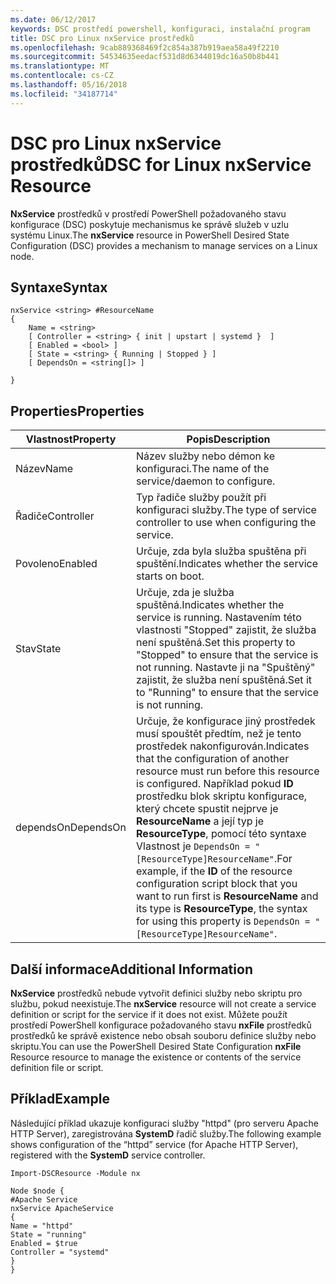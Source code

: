 ```yaml
---
ms.date: 06/12/2017
keywords: DSC prostředí powershell, konfiguraci, instalační program
title: DSC pro Linux nxService prostředků
ms.openlocfilehash: 9cab889368469f2c854a387b919aea58a49f2210
ms.sourcegitcommit: 54534635eedacf531d8d6344019dc16a50b8b441
ms.translationtype: MT
ms.contentlocale: cs-CZ
ms.lasthandoff: 05/16/2018
ms.locfileid: "34187714"
---
```

# <a name="dsc-for-linux-nxservice-resource"></a><span data-ttu-id="9e30d-103">DSC pro Linux nxService prostředků</span><span class="sxs-lookup"><span data-stu-id="9e30d-103">DSC for Linux nxService Resource</span></span>

<span data-ttu-id="9e30d-104">**NxService** prostředků v prostředí PowerShell požadovaného stavu konfigurace (DSC) poskytuje mechanismus ke správě služeb v uzlu systému Linux.</span><span class="sxs-lookup"><span data-stu-id="9e30d-104">The **nxService** resource in PowerShell Desired State Configuration (DSC) provides a mechanism to manage services on a Linux node.</span></span>

## <a name="syntax"></a><span data-ttu-id="9e30d-105">Syntaxe</span><span class="sxs-lookup"><span data-stu-id="9e30d-105">Syntax</span></span>

```
nxService <string> #ResourceName
{
    Name = <string>
    [ Controller = <string> { init | upstart | systemd }  ]
    [ Enabled = <bool> ]
    [ State = <string> { Running | Stopped } ]
    [ DependsOn = <string[]> ]

}
```

## <a name="properties"></a><span data-ttu-id="9e30d-106">Properties</span><span class="sxs-lookup"><span data-stu-id="9e30d-106">Properties</span></span>
|  <span data-ttu-id="9e30d-107">Vlastnost</span><span class="sxs-lookup"><span data-stu-id="9e30d-107">Property</span></span> |  <span data-ttu-id="9e30d-108">Popis</span><span class="sxs-lookup"><span data-stu-id="9e30d-108">Description</span></span> |
|---|---|
| <span data-ttu-id="9e30d-109">Název</span><span class="sxs-lookup"><span data-stu-id="9e30d-109">Name</span></span>| <span data-ttu-id="9e30d-110">Název služby nebo démon ke konfiguraci.</span><span class="sxs-lookup"><span data-stu-id="9e30d-110">The name of the service/daemon to configure.</span></span>|
| <span data-ttu-id="9e30d-111">Řadiče</span><span class="sxs-lookup"><span data-stu-id="9e30d-111">Controller</span></span>| <span data-ttu-id="9e30d-112">Typ řadiče služby použít při konfiguraci služby.</span><span class="sxs-lookup"><span data-stu-id="9e30d-112">The type of service controller to use when configuring the service.</span></span>|
| <span data-ttu-id="9e30d-113">Povoleno</span><span class="sxs-lookup"><span data-stu-id="9e30d-113">Enabled</span></span>| <span data-ttu-id="9e30d-114">Určuje, zda byla služba spuštěna při spuštění.</span><span class="sxs-lookup"><span data-stu-id="9e30d-114">Indicates whether the service starts on boot.</span></span>|
| <span data-ttu-id="9e30d-115">Stav</span><span class="sxs-lookup"><span data-stu-id="9e30d-115">State</span></span>| <span data-ttu-id="9e30d-116">Určuje, zda je služba spuštěná.</span><span class="sxs-lookup"><span data-stu-id="9e30d-116">Indicates whether the service is running.</span></span> <span data-ttu-id="9e30d-117">Nastavením této vlastnosti "Stopped" zajistit, že služba není spuštěná.</span><span class="sxs-lookup"><span data-stu-id="9e30d-117">Set this property to "Stopped" to ensure that the service is not running.</span></span> <span data-ttu-id="9e30d-118">Nastavte ji na "Spuštěný" zajistit, že služba není spuštěná.</span><span class="sxs-lookup"><span data-stu-id="9e30d-118">Set it to "Running" to ensure that the service is not running.</span></span>|
| <span data-ttu-id="9e30d-119">dependsOn</span><span class="sxs-lookup"><span data-stu-id="9e30d-119">DependsOn</span></span> | <span data-ttu-id="9e30d-120">Určuje, že konfigurace jiný prostředek musí spouštět předtím, než je tento prostředek nakonfigurován.</span><span class="sxs-lookup"><span data-stu-id="9e30d-120">Indicates that the configuration of another resource must run before this resource is configured.</span></span> <span data-ttu-id="9e30d-121">Například pokud **ID** prostředku blok skriptu konfigurace, který chcete spustit nejprve je **ResourceName** a její typ je **ResourceType**, pomocí této syntaxe Vlastnost je `DependsOn = "[ResourceType]ResourceName"`.</span><span class="sxs-lookup"><span data-stu-id="9e30d-121">For example, if the **ID** of the resource configuration script block that you want to run first is **ResourceName** and its type is **ResourceType**, the syntax for using this property is `DependsOn = "[ResourceType]ResourceName"`.</span></span>|


## <a name="additional-information"></a><span data-ttu-id="9e30d-122">Další informace</span><span class="sxs-lookup"><span data-stu-id="9e30d-122">Additional Information</span></span>

<span data-ttu-id="9e30d-123">**NxService** prostředků nebude vytvořit definici služby nebo skriptu pro službu, pokud neexistuje.</span><span class="sxs-lookup"><span data-stu-id="9e30d-123">The **nxService** resource will not create a service definition or script for the service if it does not exist.</span></span> <span data-ttu-id="9e30d-124">Můžete použít prostředí PowerShell konfigurace požadovaného stavu **nxFile** prostředků prostředků ke správě existence nebo obsah souboru definice služby nebo skriptu.</span><span class="sxs-lookup"><span data-stu-id="9e30d-124">You can use the PowerShell Desired State Configuration **nxFile** Resource resource to manage the existence or contents of the service definition file or script.</span></span>

## <a name="example"></a><span data-ttu-id="9e30d-125">Příklad</span><span class="sxs-lookup"><span data-stu-id="9e30d-125">Example</span></span>

<span data-ttu-id="9e30d-126">Následující příklad ukazuje konfiguraci služby "httpd" (pro serveru Apache HTTP Server), zaregistrována **SystemD** řadič služby.</span><span class="sxs-lookup"><span data-stu-id="9e30d-126">The following example shows configuration of the “httpd” service (for Apache HTTP Server), registered with the **SystemD** service controller.</span></span>

```
Import-DSCResource -Module nx

Node $node {
#Apache Service
nxService ApacheService
{
Name = "httpd"
State = "running"
Enabled = $true
Controller = "systemd"
}
}
```
